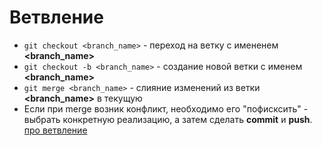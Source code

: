 # Ветвление
* `git checkout <branch_name>` - переход на ветку с имененем **<branch_name>**
* `git checkout -b <branch_name>` - создание новой ветки с именем **<branch_name>**
* `git merge <branch_name>` - слияние изменений из ветки **<branch_name>** в текущую
* Если при merge возник конфликт, необходимо его "пофисксить" - выбрать конкретную реализацию, а затем сделать **commit** и **push**.
[про ветвление](https://git-scm.com/book/ru/v1/%D0%92%D0%B5%D1%82%D0%B2%D0%BB%D0%B5%D0%BD%D0%B8%D0%B5-%D0%B2-Git-%D0%9E%D1%81%D0%BD%D0%BE%D0%B2%D1%8B-%D0%B2%D0%B5%D1%82%D0%B2%D0%BB%D0%B5%D0%BD%D0%B8%D1%8F-%D0%B8-%D1%81%D0%BB%D0%B8%D1%8F%D0%BD%D0%B8%D1%8F)